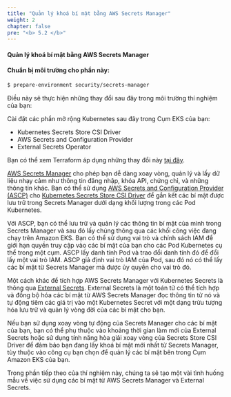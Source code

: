 ```yaml
---
title: "Quản lý khoá bí mật bằng AWS Secrets Manager"
weight: 2 
chapter: false
pre: "<b> 5.2 </b>"
---
```


#### Quản lý khoá bí mật bằng AWS Secrets Manager

#### Chuẩn bị môi trường cho phần này:

```bash timeout=600 wait=30 hook=install
$ prepare-environment security/secrets-manager
```

Điều này sẽ thực hiện những thay đổi sau đây trong môi trường thí nghiệm của bạn:

Cài đặt các phần mở rộng Kubernetes sau đây trong Cụm EKS của bạn:
* Kubernetes Secrets Store CSI Driver
* AWS Secrets and Configuration Provider
* External Secrets Operator

Bạn có thể xem Terraform áp dụng những thay đổi này [tại đây](https://github.com/aws-samples/eks-workshop-v2/tree/main/manifests/modules/security/secrets/secrets-manager/.workshop/terraform).

[AWS Secrets Manager](https://aws.amazon.com/secrets-manager/) cho phép bạn dễ dàng xoay vòng, quản lý và lấy dữ liệu nhạy cảm như thông tin đăng nhập, khóa API, chứng chỉ, và những thông tin khác. Bạn có thể sử dụng [AWS Secrets and Configuration Provider (ASCP)](https://github.com/aws/secrets-store-csi-driver-provider-aws) cho [Kubernetes Secrets Store CSI Driver](https://secrets-store-csi-driver.sigs.k8s.io/) để gắn kết các bí mật được lưu trữ trong Secrets Manager dưới dạng khối lượng trong các Pod Kubernetes.

Với ASCP, bạn có thể lưu trữ và quản lý các thông tin bí mật của mình trong Secrets Manager và sau đó lấy chúng thông qua các khối công việc đang chạy trên Amazon EKS. Bạn có thể sử dụng vai trò và chính sách IAM để giới hạn quyền truy cập vào các bí mật của bạn cho các Pod Kubernetes cụ thể trong một cụm. ASCP lấy danh tính Pod và trao đổi danh tính đó để đổi lấy một vai trò IAM. ASCP giả định vai trò IAM của Pod, sau đó nó có thể lấy các bí mật từ Secrets Manager mà được ủy quyền cho vai trò đó.

Một cách khác để tích hợp AWS Secrets Manager với Kubernetes Secrets là thông qua [External Secrets](https://external-secrets.io/). External Secrets là một toán tử có thể tích hợp và đồng bộ hóa các bí mật từ AWS Secrets Manager đọc thông tin từ nó và tự động tiêm các giá trị vào một Kubernetes Secret với một dạng trừu tượng hóa lưu trữ và quản lý vòng đời của các bí mật cho bạn.

Nếu bạn sử dụng xoay vòng tự động của Secrets Manager cho các bí mật của bạn, bạn có thể phụ thuộc vào khoảng thời gian làm mới của External Secrets hoặc sử dụng tính năng hòa giải xoay vòng của Secrets Store CSI Driver để đảm bảo bạn đang lấy khoá bí mật mới nhất từ Secrets Manager, tùy thuộc vào công cụ bạn chọn để quản lý các bí mật bên trong Cụm Amazon EKS của bạn.

Trong phần tiếp theo của thí nghiệm này, chúng ta sẽ tạo một vài tình huống mẫu về việc sử dụng các bí mật từ AWS Secrets Manager và External Secrets.